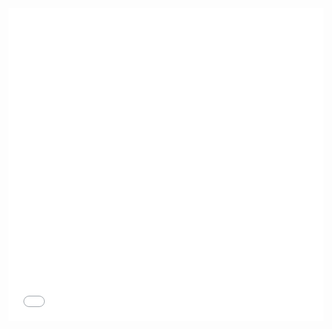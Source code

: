 
<iframe class="swagger-iframe" onload="monitorSwaggerIframeContentHeight(this)" src="../swagger/swagger-ui/index.html#/swagger/ui-api-swagger-v3.yaml" width="100%" height="500" frameBorder="0" />
